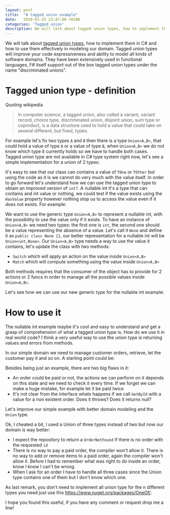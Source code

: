 ```yaml
---
layout: post
title:  "A tagged union example"
date:   2020-03-25 23:47:00 +0100
categories: 'Tagged union'
description: We will talk about tagged union types, how to implement them in C# and how to use them effectively in modeling our domain
---
```


We will talk about [tagged union types](https://en.wikipedia.org/wiki/Tagged_union), how to implement them in C# and how to use them effectively in modeling our domain. Tagged union types will improve your code expressiveness and ability to model all kinds of software domains. They have been extensively used in functional languages, F# itself support out of the box tagged union types under the name "discriminated unions". 

# Tagged union type - definition

Quoting wikipedia

> In computer science, a tagged union, also called a variant, variant record, choice type, discriminated union, disjoint union, sum type or coproduct, is a data structure used to hold a value that could take on several different, but fixed, types.

For example let's fix two types `A` and `B` then there is a type `Union<A,B>`, that could hold a value of type `A` or a value of type `B`, when `Union<A,B>` we do not know which type it currently holds so we have to handle both cases. Tagged union type are not available in C# type system right now, let's see a simple implementation for a union of 2 types:

<script src="https://gist.github.com/davidelettieri/4329bf51a249d78492f02423433f1ad0.js"></script>

It's easy to see that our class can contains a value of `TOne` or `TOther` but using the code as it is we cannot do very much with the value itself. In order to go forward let's understand how we can use the tagged union type to obtain an improved version of `int?`. A nullable int it's a type that can contains and int value or nothing, we could test if the value exists using the `HasValue` property however nothing stop us to access the value even if it does not exists. For example:

<script src="https://gist.github.com/davidelettieri/0084e654be07bf56f06d07e0673e74f9.js"></script>

We want to use the generic type `Union<A,B>` to represent a nullable int, with the possibility to use the value only if it exists. To have an instance of `Union<A,B>` we need two types: the first one is `int`, the second one should be a value representing the absence of a value. Let's call it `None` and define it as `public class None {}`, our better representation for a nullable int will be `Union<int,None>`. Our `Union<A,B>` type needs a way to use the value it contains, let's update the class with two methods:

- `Switch` which will apply an action on the value inside `Union<A,B>`
- `Match` which will compute something using the value inside `Union<A,B>`

Both methods requires that the consumer of the object has to provide for 2 actions or 2 funcs in order to manage all the possible values inside `Union<A,B>`.

<script src="https://gist.github.com/davidelettieri/62ff5eda957f8e5bc35c62e2158ebb94.js"></script>

Let's see how we can use our new generic type for the nullable int example:

<script src="https://gist.github.com/davidelettieri/97e496aec6c13df3f4410e3b66213886.js"></script>

# How to use it

The nullable int example maybe it's cool and easy to understand and get a grasp of comprehension of what a tagged union type is. How do we use it in real world code? I think a very useful way to use the union type is returning values and errors from methods. 

In our simple domain we need to manage customer orders, retrieve, let the customer pay it and so on. A starting point could be:

<script src="https://gist.github.com/davidelettieri/0e204323a16d4abc520c3516fc86ccfe.js"></script>

Besides being just an example, there are two big flaws in it:

- An order could be paid or not, the actions we can perform on it depends on this state and we need to check it every time. If we forget we can make a huge mistake, for example let it be paid twice
- It's not clear from the interface whats happens if we call `GetById` with a value for a non existent order. Does it throws? Does it returns null?

Let's improve our simple example with better domain modeling and the `Union` type.

<script src="https://gist.github.com/davidelettieri/10cf6f5e4aa19a400aa4ad793440fd5b.js"></script>

Ok, I cheated a bit, I used a Union of three types instead of two but now our domain is way better:

- I expect the repository to return a `OrderNotFound` if there is no order with the requested `id`
- There is no way to pay a paid order, the compiler won't allow it. There is no way to add or remove items to a paid order, again the compiler won't allow it. Before I had to remember what was right to do inside an order, know I know I can't be wrong.
- When I ask for an order I have to handle all three cases since the Union type contains one of them but I don't know which one.

As last remark, you don't need to implement all union type for the n different types you need just use this https://www.nuget.org/packages/OneOf/.

I hope you found this useful, if you have any comment or request drop me a line!




